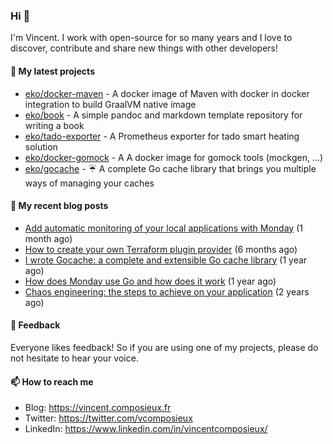 ### Hi 👋

I'm Vincent. I work with open-source for so many years and I love to discover, contribute and share new things with other developers!

#### 🌱 My latest projects

- [eko/docker-maven](https://github.com/eko/docker-maven) - A docker image of Maven with docker in docker integration to build GraalVM native image
- [eko/book](https://github.com/eko/book) - A simple pandoc and markdown template repository for writing a book
- [eko/tado-exporter](https://github.com/eko/tado-exporter) - A Prometheus exporter for tado smart heating solution
- [eko/docker-gomock](https://github.com/eko/docker-gomock) - A A docker image for gomock tools (mockgen, ...)
- [eko/gocache](https://github.com/eko/gocache) - ☔️ A complete Go cache library that brings you multiple ways of managing your caches

#### 📜 My recent blog posts

- [Add automatic monitoring of your local applications with Monday](https://vincent.composieux.fr/article//article/add-automatic-monitoring-of-your-local-applications-with-monday) (1 month ago)
- [How to create your own Terraform plugin provider](https://vincent.composieux.fr/article//article/create-a-provider-plugin-for-terraform) (6 months ago)
- [I wrote Gocache: a complete and extensible Go cache library](https://vincent.composieux.fr/article//article/i-wrote-gocache-a-complete-and-extensible-go-cache-library) (1 year ago)
- [How does Monday use Go and how does it work](https://vincent.composieux.fr/article//article/how-does-monday-use-go-and-how-does-it-work) (1 year ago)
- [Chaos engineering: the steps to achieve on your application](https://vincent.composieux.fr/article//article/chaos-engineering-the-steps-to-get-there) (2 years ago)

#### 💬 Feedback

Everyone likes feedback! So if you are using one of my projects, please do not hesitate to hear your voice.

#### 📫 How to reach me

- Blog: https://vincent.composieux.fr
- Twitter: https://twitter.com/vcomposieux
- LinkedIn: https://www.linkedin.com/in/vincentcomposieux/